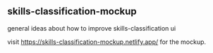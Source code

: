 ## skills-classification-mockup

general ideas about how to improve skills-classification ui

visit https://skills-classification-mockup.netlify.app/ for the mockup.
